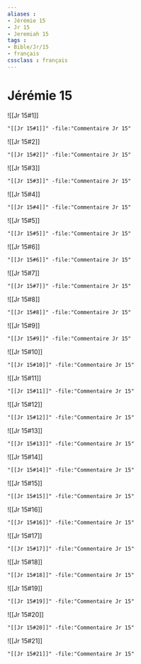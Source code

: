 ```yaml
---
aliases : 
- Jérémie 15
- Jr 15
- Jeremiah 15
tags : 
- Bible/Jr/15
- français
cssclass : français
---
```


# Jérémie 15

![[Jr 15#1]]

```query
"[[Jr 15#1]]" -file:"Commentaire Jr 15"
```

![[Jr 15#2]]

```query
"[[Jr 15#2]]" -file:"Commentaire Jr 15"
```

![[Jr 15#3]]

```query
"[[Jr 15#3]]" -file:"Commentaire Jr 15"
```

![[Jr 15#4]]

```query
"[[Jr 15#4]]" -file:"Commentaire Jr 15"
```

![[Jr 15#5]]

```query
"[[Jr 15#5]]" -file:"Commentaire Jr 15"
```

![[Jr 15#6]]

```query
"[[Jr 15#6]]" -file:"Commentaire Jr 15"
```

![[Jr 15#7]]

```query
"[[Jr 15#7]]" -file:"Commentaire Jr 15"
```

![[Jr 15#8]]

```query
"[[Jr 15#8]]" -file:"Commentaire Jr 15"
```

![[Jr 15#9]]

```query
"[[Jr 15#9]]" -file:"Commentaire Jr 15"
```

![[Jr 15#10]]

```query
"[[Jr 15#10]]" -file:"Commentaire Jr 15"
```

![[Jr 15#11]]

```query
"[[Jr 15#11]]" -file:"Commentaire Jr 15"
```

![[Jr 15#12]]

```query
"[[Jr 15#12]]" -file:"Commentaire Jr 15"
```

![[Jr 15#13]]

```query
"[[Jr 15#13]]" -file:"Commentaire Jr 15"
```

![[Jr 15#14]]

```query
"[[Jr 15#14]]" -file:"Commentaire Jr 15"
```

![[Jr 15#15]]

```query
"[[Jr 15#15]]" -file:"Commentaire Jr 15"
```

![[Jr 15#16]]

```query
"[[Jr 15#16]]" -file:"Commentaire Jr 15"
```

![[Jr 15#17]]

```query
"[[Jr 15#17]]" -file:"Commentaire Jr 15"
```

![[Jr 15#18]]

```query
"[[Jr 15#18]]" -file:"Commentaire Jr 15"
```

![[Jr 15#19]]

```query
"[[Jr 15#19]]" -file:"Commentaire Jr 15"
```

![[Jr 15#20]]

```query
"[[Jr 15#20]]" -file:"Commentaire Jr 15"
```

![[Jr 15#21]]

```query
"[[Jr 15#21]]" -file:"Commentaire Jr 15"
```

